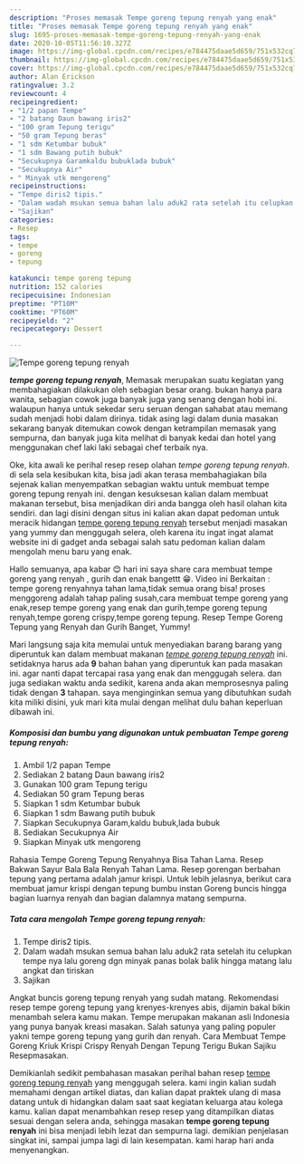 ```yaml
---
description: "Proses memasak Tempe goreng tepung renyah yang enak"
title: "Proses memasak Tempe goreng tepung renyah yang enak"
slug: 1695-proses-memasak-tempe-goreng-tepung-renyah-yang-enak
date: 2020-10-05T11:56:10.327Z
image: https://img-global.cpcdn.com/recipes/e784475daae5d659/751x532cq70/tempe-goreng-tepung-renyah-foto-resep-utama.jpg
thumbnail: https://img-global.cpcdn.com/recipes/e784475daae5d659/751x532cq70/tempe-goreng-tepung-renyah-foto-resep-utama.jpg
cover: https://img-global.cpcdn.com/recipes/e784475daae5d659/751x532cq70/tempe-goreng-tepung-renyah-foto-resep-utama.jpg
author: Alan Erickson
ratingvalue: 3.2
reviewcount: 4
recipeingredient:
- "1/2 papan Tempe"
- "2 batang Daun bawang iris2"
- "100 gram Tepung terigu"
- "50 gram Tepung beras"
- "1 sdm Ketumbar bubuk"
- "1 sdm Bawang putih bubuk"
- "Secukupnya Garamkaldu bubuklada bubuk"
- "Secukupnya Air"
- " Minyak utk mengoreng"
recipeinstructions:
- "Tempe diris2 tipis."
- "Dalam wadah msukan semua bahan lalu aduk2 rata setelah itu celupkan tempe nya lalu goreng dgn minyak panas bolak balik hingga matang lalu angkat dan tiriskan"
- "Sajikan"
categories:
- Resep
tags:
- tempe
- goreng
- tepung

katakunci: tempe goreng tepung 
nutrition: 152 calories
recipecuisine: Indonesian
preptime: "PT10M"
cooktime: "PT60M"
recipeyield: "2"
recipecategory: Dessert

---
```



![Tempe goreng tepung renyah](https://img-global.cpcdn.com/recipes/e784475daae5d659/751x532cq70/tempe-goreng-tepung-renyah-foto-resep-utama.jpg)

<b><i>tempe goreng tepung renyah</i></b>, Memasak merupakan suatu kegiatan yang membahagiakan dilakukan oleh sebagian besar orang. bukan hanya para wanita, sebagian cowok juga banyak juga yang senang dengan hobi ini. walaupun hanya untuk sekedar seru seruan dengan sahabat atau memang sudah menjadi hobi dalam dirinya. tidak asing lagi dalam dunia masakan sekarang banyak ditemukan cowok dengan ketrampilan memasak yang sempurna, dan banyak juga kita melihat di banyak kedai dan hotel yang menggunakan chef laki laki sebagai chef terbaik nya.

Oke, kita awali ke perihal resep resep olahan <i>tempe goreng tepung renyah</i>. di sela sela kesibukan kita, bisa jadi akan terasa membahagiakan bila sejenak kalian menyempatkan sebagian waktu untuk membuat tempe goreng tepung renyah ini. dengan kesuksesan kalian dalam membuat makanan tersebut, bisa menjadikan diri anda bangga oleh hasil olahan kita sendiri. dan lagi disini dengan situs ini kalian akan dapat pedoman untuk meracik hidangan <u>tempe goreng tepung renyah</u> tersebut menjadi masakan yang yummy dan menggugah selera, oleh karena itu ingat ingat alamat website ini di gadget anda sebagai salah satu pedoman kalian dalam mengolah menu baru yang enak.

Hallo semuanya, apa kabar 😊 hari ini saya share cara membuat tempe goreng yang renyah , gurih dan enak bangettt 😁. Video ini Berkaitan : tempe goreng renyahnya tahan lama,tidak semua orang bisa! proses menggoreng adalah tahap paling susah,cara membuat tempe goreng yang enak,resep tempe goreng yang enak dan gurih,tempe goreng tepung renyah,tempe goreng crispy,tempe goreng tepung. Resep Tempe Goreng Tepung yang Renyah dan Gurih Banget, Yummy!


Mari langsung saja kita memulai untuk menyediakan barang barang yang diperuntuk kan dalam membuat makanan <u><i>tempe goreng tepung renyah</i></u> ini. setidaknya harus ada <b>9</b> bahan bahan yang diperuntuk kan pada masakan ini. agar nanti dapat tercapai rasa yang enak dan menggugah selera. dan juga sediakan waktu anda sedikit, karena anda akan memprosesnya paling tidak dengan <b>3</b> tahapan. saya menginginkan semua yang dibutuhkan sudah kita miliki disini, yuk mari kita mulai dengan melihat dulu bahan keperluan dibawah ini.

<!--inarticleads1-->

##### Komposisi dan bumbu yang digunakan untuk pembuatan Tempe goreng tepung renyah:

1. Ambil 1/2 papan Tempe
1. Sediakan 2 batang Daun bawang iris2
1. Gunakan 100 gram Tepung terigu
1. Sediakan 50 gram Tepung beras
1. Siapkan 1 sdm Ketumbar bubuk
1. Siapkan 1 sdm Bawang putih bubuk
1. Siapkan Secukupnya Garam,kaldu bubuk,lada bubuk
1. Sediakan Secukupnya Air
1. Siapkan  Minyak utk mengoreng


Rahasia Tempe Goreng Tepung Renyahnya Bisa Tahan Lama. Resep Bakwan Sayur Bala Bala Renyah Tahan Lama. Resep gorengan berbahan tepung yang pertama adalah jamur krispi. Untuk lebih jelasnya, berikut cara membuat jamur krispi dengan tepung bumbu instan Goreng buncis hingga bagian luarnya renyah dan bagian dalamnya matang sempurna. 

<!--inarticleads2-->

##### Tata cara mengolah Tempe goreng tepung renyah:

1. Tempe diris2 tipis.
1. Dalam wadah msukan semua bahan lalu aduk2 rata setelah itu celupkan tempe nya lalu goreng dgn minyak panas bolak balik hingga matang lalu angkat dan tiriskan
1. Sajikan


Angkat buncis goreng tepung renyah yang sudah matang. Rekomendasi resep tempe goreng tepung yang krenyes-krenyes abis, dijamin bakal bikin menambah selera kamu makan. Tempe merupakan makanan asli Indonesia yang punya banyak kreasi masakan. Salah satunya yang paling populer yakni tempe goreng tepung yang gurih dan renyah. Cara Membuat Tempe Goreng Kriuk Krispi Crispy Renyah Dengan Tepung Terigu Bukan Sajiku Resepmasakan. 

Demikianlah sedikit pembahasan masakan perihal bahan resep <u>tempe goreng tepung renyah</u> yang menggugah selera. kami ingin kalian sudah memahami dengan artikel diatas, dan kalian dapat praktek ulang di masa datang untuk di hidangkan dalam saat saat kegiatan keluarga atau kolega kamu. kalian dapat menambahkan resep resep yang ditampilkan diatas sesuai dengan selera anda, sehingga masakan <b>tempe goreng tepung renyah</b> ini bisa menjadi lebih lezat dan sempurna lagi. demikian penjelasan singkat ini, sampai jumpa lagi di lain kesempatan. kami harap hari anda menyenangkan.
